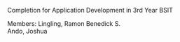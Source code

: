 Completion for Application Development in 3rd Year BSIT

Members:
Lingling, Ramon Benedick S. <br>
Ando, Joshua
